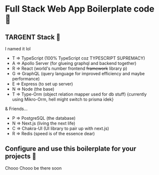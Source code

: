 # Full Stack Web App Boilerplate code 🌌

## TARGENT Stack 🚀

I named it lol

- T => TypeScript (100% TypeScript coz TYPESCRIPT SUPREMACY)
- A => Apollo Server (for glueing graphql and backend together)
- R => React (world's number frontend ~~framework~~ library p)
- G => GraphQL (query language for improved efficiency and maybe performance)
- E => Express (to set up server)
- N => Node (the base)
- T => Type-Orm (object relation mapper used for db stuff)
  {currently using Mikro-Orm, hell might switch to prisma idek}

& Friends...

- P => PostgreSQL (the database)
- N => Next.js (living the next life)
- C => Chakra-UI (UI library to pair up with next.js)
- R => Redis (speed is of the essence dear)

## Configure and use this boilerplate for your projects 🚂

Chooo Chooo be there soon
